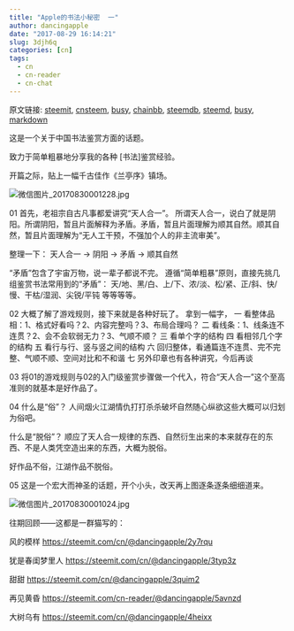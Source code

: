 ```yaml
---
title: "Apple的书法小秘密  一"
author: dancingapple
date: "2017-08-29 16:14:21"
slug: 3djh6q
categories: [cn]
tags: 
  - cn
  - cn-reader
  - cn-chat
---
```


原文链接: [steemit](https://steemit.com), [cnsteem](https://cnsteem.com), [busy](https://busy.org), [chainbb](https://chainbb.com), [steemdb](https://steemdb.com), [steemd](https://steemd.com), [busy](https://busy.org), [markdown](https://raw.githubusercontent.com/pzhaonet/steem_dancingapple/master/content/post/3djh6q.md)

这是一个关于中国书法鉴赏方面的话题。

致力于简单粗暴地分享我的各种 [书法]鉴赏经验。

开篇之际，贴上一幅千古佳作《兰亭序》镇场。

![微信图片_20170830001228.jpg](https://steemitimages.com/DQmZdgqucTRm42wsgH7YVxE1SZfrKRpLVcJNKLBqvc6HVv9/%E5%BE%AE%E4%BF%A1%E5%9B%BE%E7%89%87_20170830001228.jpg)

01
首先，老祖宗自古凡事都爱讲究“天人合一”。
所谓天人合一，说白了就是阴阳。所谓阴阳，暂且片面解释为矛盾。矛盾，暂且片面理解为顺其自然。顺其自然，暂且片面理解为“无人工干预，不强加个人的非主流审美”。

整理一下：
天人合一 → 阴阳 → 矛盾 → 顺其自然

“矛盾”包含了宇宙万物，说一辈子都说不完。
遵循“简单粗暴”原则，直接先挑几组鉴赏书法常用到的“矛盾”：
天/地、黑/白、上/下、浓/淡、松/紧、正/斜、快/慢、干枯/湿润、尖锐/平钝 等等等等。


02
大概了解了游戏规则，接下来就是各种好玩了。
拿到一幅字，
一 看整体品相：1、格式好看吗？2、内容完整吗？3、布局合理吗？
二 看线条：1、线条连不连贯？2、会不会软弱无力？3、气顺不顺？
三 看单个字的结构
四 看相邻几个字的结构
五 看行与行、竖与竖之间的结构
六 回归整体，看通篇连不连贯、完不完整、气顺不顺、空间对比和不和谐
七 另外印章也有各种讲究，今后再谈

03
将01的游戏规则与02的入门级鉴赏步骤做一个代入，符合“天人合一”这个至高准则的就基本是好作品了。

04
什么是“俗”？
人间烟火江湖情仇打打杀杀破坏自然随心纵欲这些大概可以归划为俗吧。

什么是“脱俗”？
顺应了天人合一规律的东西、自然衍生出来的本来就存在的东西、不是人类凭空造出来的东西，大概为脱俗。

好作品不俗，江湖作品不脱俗。

05
这是一个宏大而神圣的话题，开个小头，改天再上图逐条逐条细细道来。

![微信图片_20170830001024.jpg](https://steemitimages.com/DQmSWCkTrgDcruieDPonum8at2gFmDdSQm33fqdbubtzBnY/%E5%BE%AE%E4%BF%A1%E5%9B%BE%E7%89%87_20170830001024.jpg)

往期回顾——这都是一群猫写的：

风的模样
https://steemit.com/cn/@dancingapple/2y7rqu

犹是春闺梦里人
https://steemit.com/cn/@dancingapple/3typ3z

甜甜
https://steemit.com/cn/@dancingapple/3quim2

再见黄昏
https://steemit.com/cn-reader/@dancingapple/5avnzd

大树乌有
https://steemit.com/cn/@dancingapple/4heixx

